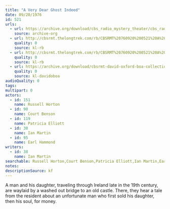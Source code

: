 ```yaml
---
title: "A Very Dear Ghost Indeed"
date: 09/20/1976
id: 521
urls: 
  - url: https://archive.org/download/cbs_radio_mystery_theater/cbs_radio_mystery_theater-0501-0550.zip/cbs_radio_mystery_theater-0501-0550%2Fcbsrmt_0521_a_very_dear_ghost_indeed.mp3
    source: archive-org
  - url: http://cbsrmt.thelongtrek.com/rb/CBSRMT%20760920%200521%20A%20Very%20Dear%20Ghost%20Indeed_wuwm%201st%2020%20secs%20missing.mp3
    quality: 0
    source: kl-rb
  - url: http://cbsrmt.thelongtrek.com/rb/CBSRMT%20760920%200521%20A%20Very%20Dear%20Ghost%20Indeed_wbbm_rb.mp3
    quality: 0
    source: kl-rb
  - url: https://archive.org/download/cbsrmt-david-oxford-boa-collection/CBSRMT-760920-0521-A-Very-Dear-Ghost-Indeed-(128-48)_WBBM-JE-{BoA}.mp3
    quality: 0
    source: kl-davidoboa
audioQuality: 0
tags: 
multipart: 0
actors:  
  - id: 151
    name: Russell Horton  
  - id: 90
    name: Court Benson  
  - id: 119
    name: Patricia Elliott  
  - id: 38
    name: Ian Martin  
  - id: 95
    name: Earl Hammond
writers:  
  - id: 38
    name: Ian Martin
searchable: Russell Horton,Court Benson,Patricia Elliott,Ian Martin,Earl Hammond Ian Martin
notes: 
descriptionSource: kf
---
```

A man and his daughter, traveling through Ireland late in the 19th century, are waylaid by a washed out bridge to an old castle. There, they hear a tale from the resident about an unfortunate man who first sold his daughter, then his soul, for money.
